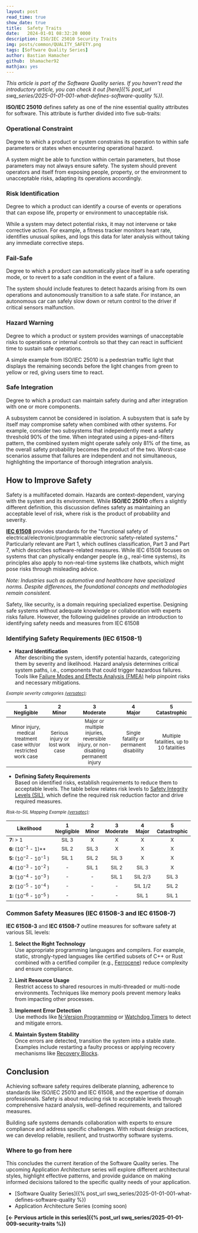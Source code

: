 ```yaml
---
layout: post
read_time: true
show_date: true
title:  Safety Traits
date:   2024-01-01 08:32:20 0000
description: ISO/IEC 25010 Security Traits
img: posts/common/QUALITY_SAFETY.png 
tags: [Software Quality Series]
author: Bastian Hamacher
github:  bhamacher92
mathjax: yes
---
```


*This article is part of the Software Quality series. If you haven’t read the introductory article,
you can check it out [here]({% post_url swq_series/2025-01-01-001-what-defines-software-quality %}).*

**ISO/IEC 25010** defines safety as one of the nine essential quality attributes for software. This attribute is further divided into five sub-traits:  

### Operational Constraint
Degree to which a product or system constrains its operation to within safe parameters or states when encountering operational hazard.

A system might be able to function within certain parameters, but those parameters may not always ensure safety. The system should prevent operators and itself from exposing people, property, or the environment to unacceptable risks, adapting its operations accordingly.  

### Risk Identification
Degree to which a product can identify a course of events or operations that can expose life, property or environment to unacceptable risk. 

While a system may detect potential risks, it may not intervene or take corrective action. For example, a fitness tracker monitors heart rate, identifies unusual spikes, and logs this data for later analysis without taking any immediate corrective steps.  

### Fail-Safe
Degree to which a product can automatically place itself in a safe operating mode, or to revert to a safe condition in the event of a failure.

The system should include features to detect hazards arising from its own operations and autonomously transition to a safe state. For instance, an autonomous car can safely slow down or return control to the driver if critical sensors malfunction.  

### Hazard Warning
Degree to which a product or system provides warnings of unacceptable risks to operations or internal controls so that they can react in sufficient time to sustain safe operations.

A simple example from ISO/IEC 25010 is a pedestrian traffic light that displays the remaining seconds before the light changes from green to yellow or red, giving users time to react.  

### Safe Integration
Degree to which a product can maintain safety during and after integration with one or more components. 

A subsystem cannot be considered in isolation. A subsystem that is safe by itself may compromise safety when combined with other systems. For example, consider two subsystems that independently meet a safety threshold 90% of the time. When integrated using a pipes-and-filters pattern, the combined system might operate safely only 81% of the time, as the overall safety probability becomes the product of the two. Worst-case scenarios assume that failures are independent and not simultaneous, highlighting the importance of thorough integration analysis.  

## How to Improve Safety
Safety is a multifaceted domain. Hazards are context-dependent, varying with the system and its environment. While **ISO/IEC 25010** offers a slightly different definition, this discussion defines safety as maintaining an acceptable level of risk, where risk is the product of probability and severity.  

**[IEC 61508](https://ieeexplore.ieee.org/document/4493673)** provides standards for the "functional safety of electrical/electronic/programmable electronic safety-related systems." Particularly relevant are Part 1, which outlines classification, Part 3 and Part 7, which describes software-related measures. While IEC 61508 focuses on systems that can physically endanger people (e.g., real-time systems), its principles also apply to non-real-time systems like chatbots, which might pose risks through misleading advice.  

*Note: Industries such as automotive and healthcare have specialized norms. Despite differences, the foundational concepts and methodologies remain consistent.*  

Safety, like security, is a domain requiring specialized expertise. Designing safe systems without adequate knowledge or collaboration with experts risks failure. However, the following guidelines provide an introduction to identifying safety needs and measures from IEC 61508 

### Identifying Safety Requirements (IEC 61508-1)
- **Hazard Identification**  
   After describing the system, identify potential hazards, categorizing them by severity and likelihood. Hazard analysis determines critical system paths, i.e., components that could trigger hazardous failures. Tools like [Failure Modes and Effects Analysis (FMEA)](https://en.wikipedia.org/wiki/Failure_mode_and_effects_analysis) help pinpoint risks and necessary mitigations.  

<sub>*Example severity categories [(versatec)](https://versatec.nl/wp-content/uploads/2018/12/SIL-Platform-Risk-Matrix-Guide-Oct2018-Final-LR-1.pdf):*</sub>  

| <sub>**1** <br> Negligible</sub> | <sub>**2** <br> Minor<sub> | <sub>**3** <br> Moderate</sub> | <sub>**4** <br> Major </sub>| <sub> **5** <br> Catastrophic </sub> |
|:---------------------------------:|:--------------------------------:|:----------------------------------:|:----------------------------------:|:-------------------------------------:|
| <sub align="left"> Minor injury, medical treatment case with/or restricted work case </sub> | <sub align="left">Serious injury or lost work case</sub> | <sub align="left">Major or multiple injuries, reversible injury, or non-disabling permanent injury</sub> | <sub align="left">Single fatality or permanent disability</sub> | <sub align="left">Multiple fatalities, up to 10 fatalities</sub> |  

- **Defining Safety Requirements**  
   Based on identified risks, establish requirements to reduce them to acceptable levels. The table below relates risk levels to [Safety Integrity Levels (SIL)](https://en.wikipedia.org/wiki/Safety_integrity_level), which define the required risk reduction factor and drive required measures.  

<sub>*Risk-to-SIL Mapping Example [(versatec)](https://versatec.nl/wp-content/uploads/2018/12/SIL-Platform-Risk-Matrix-Guide-Oct2018-Final-LR-1.pdf):*</sub>  

| <sub>**Likelihood**</sub>        | <sub>**1 <br> Negligible**</sub>          |<sub> **2 <br> Minor**  </sub>    | <sub>**3 <br> Moderate**  </sub>    | <sub> **4 <br> Major**  </sub>     | <sub> **5 <br> Catastrophic** </sub>    |
|----------------------------------|:-----------------------------------------:|:--------------------------------:|:-----------------------------------:|:----------------------------------:|:---------------------------------------:|
| <sub>**7:**  > 1</sub>             | <sub>SIL 3</sub>                          | <sub>X</sub>                     | <sub>X</sub>                        | <sub>X</sub>                       | <sub>X</sub>                            |
| <sub>**6:**  ($10^{-1}$ - 1)**</sub>   | <sub>SIL 2</sub>                          | <sub>SIL 3</sub>                 | <sub>X</sub>                        | <sub>X</sub>                       | <sub>X</sub>                            |
| <sub>**5:**  ($10^{-2}$ - $10^{-1}$ ) </sub>   | <sub>SIL 1</sub>                          | <sub>SIL 2</sub>                 | <sub>SIL 3</sub>                    | <sub>X</sub>                       | <sub>X</sub>                            |
| <sub>**4:**  ($10^{-3}$ - $10^{-2}$ ) </sub>  | <sub>-</sub>                              | <sub>SIL 1</sub>                 | <sub>SIL 2</sub>                    | <sub>SIL 3</sub>                   | <sub>X</sub>                            |
| <sub>**3:**  ($10^{-4}$ - $10^{-3}$ ) </sub>  | <sub>-</sub>                              | <sub>-</sub>                     | <sub>SIL 1</sub>                    | <sub>SIL 2/3</sub>                 | <sub>SIL 3</sub>                        |
| <sub>**2:**  ($10^{-5}$ - $10^{-4}$ ) </sub>  | <sub>-</sub>                              | <sub>-</sub>                     | <sub>-</sub>                        | <sub>SIL 1/2</sub>                 | <sub>SIL 2</sub>                        |
| <sub>**1:**  ($10^{-6}$ - $10^{-5}$ ) </sub>  | <sub>-</sub>                              | <sub>-</sub>                     | <sub>-</sub>                        | <sub>SIL 1</sub>                   | <sub>SIL 1</sub>                        |


### Common Safety Measures (IEC 61508-3 and IEC 61508-7)
**IEC 61508-3** and **IEC 61508-7** outline measures for software safety at various SIL levels:  

1. **Select the Right Technology**  
   Use appropriate programming languages and compilers. For example, static, strongly-typed languages like certified subsets of C++ or Rust combined with a certified compiler (e.g., [Ferrocene](https://ferrocene.dev)) reduce complexity and ensure compliance.  

2. **Limit Resource Usage**  
   Restrict access to shared resources in multi-threaded or multi-node environments. Techniques like memory pools prevent memory leaks from impacting other processes.  

3. **Implement Error Detection**  
   Use methods like [N-Version Programming](https://en.wikipedia.org/wiki/N-version_programming) or [Watchdog Timers](https://en.wikipedia.org/wiki/Watchdog_timer) to detect and mitigate errors.  

4. **Maintain System Stability**  
   Once errors are detected, transition the system into a stable state. Examples include restarting a faulty process or applying recovery mechanisms like [Recovery Blocks](https://en.wikipedia.org/wiki/Exception_handling).  


## Conclusion
Achieving software safety requires deliberate planning, adherence to standards like ISO/IEC 25010 and IEC 61508, and the expertise of domain professionals. Safety is about reducing risk to acceptable levels through comprehensive hazard analysis, well-defined requirements, and tailored measures.  

Building safe systems demands collaboration with experts to ensure compliance and address specific challenges. With robust design practices, we can develop reliable, resilient, and trustworthy software systems.

### Where to go from here

This concludes the current iteration of the Software Quality series. The upcoming Application Architecture series will explore different architectural styles, highlight effective patterns, and provide guidance on making informed decisions tailored to the specific quality needs of your application.

- [Software Quality Series]({% post_url swq_series/2025-01-01-001-what-defines-software-quality %})
- Application Architecture Series (coming soon)

**[<- Pervious article in this series]({% post_url swq_series/2025-01-01-009-security-traits %})** 